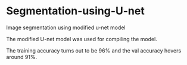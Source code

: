 # Segmentation-using-U-net
Image segmentation using modified u-net model

The modified U-net model was used for compiling the model.

The training accuracy turns out to be 96% and the val accuracy hovers around 91%.
